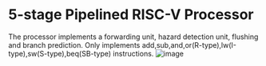 # 5-stage Pipelined RISC-V Processor
The processor implements a forwarding unit, hazard detection unit, flushing and branch prediction. Only implements add,sub,and,or(R-type),lw(I-type),sw(S-type),beq(SB-type) instructions.
![image](https://github.com/user-attachments/assets/3f03c92a-0fd4-4741-898c-9fdf596d4019)
